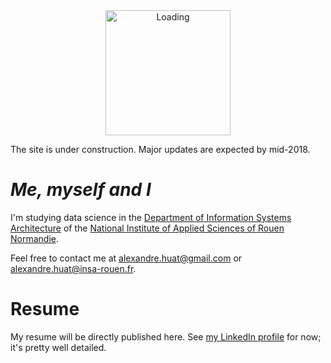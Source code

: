 <center><img alt="Loading" src="https://media1.giphy.com/media/l3nWhI38IWDofyDrW/giphy.gif" width="200"></center>

The site is under construction. Major updates are expected by mid-2018.

# *Me, myself and I*

I'm studying data science in the [Department of Information Systems Architecture](http://asi.insa-rouen.fr/?language=en)
of the [National Institute of Applied Sciences of Rouen Normandie](http://www.insa-rouen.fr/accueil/index_html/view?set_language=en).

Feel free to contact me at <alexandre.huat@gmail.com> or <alexandre.huat@insa-rouen.fr>.

# Resume

My resume will be directly published here.
See [my LinkedIn profile](https://www.linkedin.com/in/alexandre-huat/?locale=en_US) for now; it's pretty well detailed.
